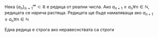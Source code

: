 Нека $\{a_{n}\}_{n=1}^{\infty}\subset \mathbb{R}$ е редица от реални числа. Ако $a_{n+1}\geq a_{n}\forall n \in \mathbb{N}$, редицата се нарича растяща. 
Редицата ще бъде намаляваща ако $a_{n+1}\leq a_{n}\forall n \in \mathbb{N}$ 

Една редица е строга ако неравеснствата са строги

